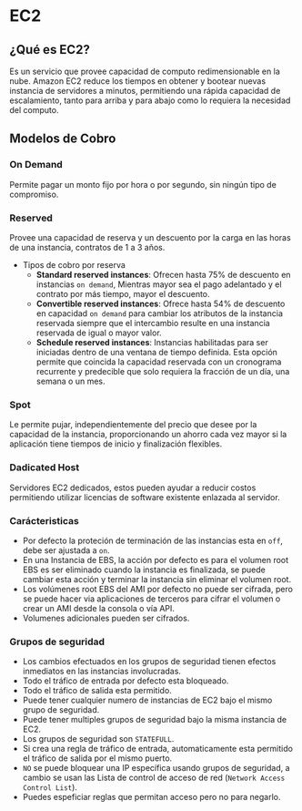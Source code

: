 # EC2

## ¿Qué es EC2?

Es un servicio que provee capacidad de computo redimensionable en la nube.
Amazon EC2 reduce los tiempos en obtener y bootear nuevas instancia de servidores a minutos, permitiendo una rápida capacidad de escalamiento, tanto para arriba y para abajo como lo requiera la necesidad del computo.

## Modelos de Cobro

### On Demand
Permite pagar un monto fijo por hora o por segundo, sin ningún tipo de compromiso.

### Reserved 
Provee una capacidad de reserva y un descuento por la carga en las horas de una instancia, contratos de 1 a 3 años.

- Tipos de cobro por reserva
  - **Standard reserved instances**: Ofrecen hasta 75% de descuento en instancias `on demand`, Mientras mayor sea el pago adelantado y el contrato por más tiempo, mayor el descuento.
  - **Convertible reserved instances**: Ofrece hasta 54% de descuento en capacidad `on demand` para cambiar los atributos de la instancia reservada siempre que el intercambio resulte en una instancia reservada de igual o mayor valor. 
  - **Schedule reserved instances**: Instancias habilitadas para ser iniciadas dentro de una ventana de tiempo definida. Esta opción permite que coincida la capacidad reservada con un cronograma recurrente y predecible que solo requiera la fracción de un día, una semana o un mes.  

### Spot 
Le permite pujar, independientemente del precio que desee por la capacidad de la instancia, proporcionando un ahorro cada vez mayor si la aplicación tiene tiempos de inicio y finalización flexibles. 

### Dadicated Host
Servidores EC2 dedicados, estos pueden ayudar a reducir costos permitiendo utilizar licencias de software existente enlazada al servidor.

### Carácteristicas

* Por defecto la proteción de terminación de las instancias esta en `off`, debe ser ajustada a `on`.
* En una Instancia de EBS, la acción por defecto es para el volumen root EBS es ser eliminado cuando la instancia es finalizada, se puede cambiar esta acción y terminar la instancia sin eliminar el volumen root.
* Los volúmenes root EBS del AMI por defecto no puede ser cifrada, pero se puede hacer via aplicaciones de terceros para cifrar el volumen o crear un AMI desde la consola o vía API.
* Volumenes adicionales pueden ser cifrados.

### Grupos de seguridad

* Los cambios efectuados en los grupos de seguridad tienen efectos inmediatos en las instancias involucradas.
* Todo el tráfico de entrada por defecto esta bloqueado.
* Todo el tráfico de salida esta permitido.
* Puede tener cualquier numero de instancias de EC2 bajo el mismo grupo de seguridad.
* Puede tener multiples grupos de seguridad bajo la misma instancia de EC2.
* Los grupos de seguridad son `STATEFULL`.
* Si crea una regla de tráfico de entrada, automaticamente esta permitido el tráfico de salida por el mismo puerto.
* `NO` se puede bloquear una IP específica usando grupos de seguridad, a cambio se usan las Lista de control de acceso de red (`Network Access Control List`).
* Puedes espeficiar reglas que permitan acceso pero no para negarlo.